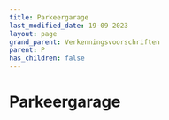 ```yaml
---
title: Parkeergarage
last_modified_date: 19-09-2023
layout: page
grand_parent: Verkenningsvoorschriften
parent: P
has_children: false
---
```


Parkeergarage
=============

